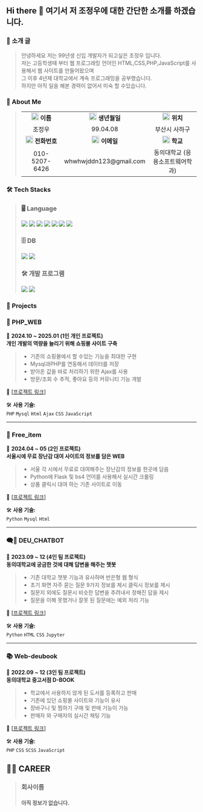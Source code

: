 ## Hi there 👋 여기서 저 조정우에 대한 간단한 소개를 하겠습니다.

### 👋 소개 글</h2>

> 안녕하세요 저는 99년생 신입 개발자가 되고싶은 조정우 입니다. <br />
> 저는 고등학생때 부터 웹 프로그래밍 언어인 HTML,CSS,PHP,JavaScript를 사용해서 웹 사이트를 만들어왔으며 <br />
> 그 이후 4년제 대학교에서 계속 프로그래밍을 공부했습니다.<br />
> 하지만 아직 일을 해본 경력이 없어서 미숙 할 수있습니다.

### 📌 About Me

><table>
>  <tr>
>    <td align="center"> <img src="https://github.com/user-attachments/assets/659a1079-af2e-4a63-9fde-c3921b07a152" height="20"> <strong>이름</strong> </td>
>    <td align="center"> <img src="https://github.com/user-attachments/assets/f66f5ec5-793f-43f4-8784-b751c945505a" height="20"> <strong>생년월일</strong> </td>
>    <td align="center"> <img src="https://github.com/user-attachments/assets/a1aa4151-c461-4d50-82de-6542c32394f6" height="20"> <strong>위치</strong> </td>
>  </tr>
>  <tr>
>    <td align="center"> 조정우 </td>
>    <td align="center"> 99.04.08 </td>
>    <td align="center"> 부산시 사하구 </td>
>  </tr>
>  <tr>
>    <td align="center"> <img src="https://github.com/user-attachments/assets/3297ad70-2f1d-424d-8e44-b5a9bf03e6d5" height="20"> <strong>전화번호</strong> </td>
>    <td align="center"> <img src="https://github.com/user-attachments/assets/b689ab6a-b558-4eb0-b644-e2c03f7382e4" height="20"> <strong>이메일</strong> </td>
>    <td align="center"> <img src="https://github.com/user-attachments/assets/adda0b32-cfe8-4abb-9507-5908dbfbd5fc" height="20"> <strong>학교</strong> </td>
>  </tr>
>  <tr>
>    <td align="center"> 010-5207-6426 </td>
>    <td align="center"> whwhwjddn123@gmail.com </td>
>    <td align="center"> 동의대학교 (응용소프트웨어학과) </td>
>  </tr>
></table>



### 🛠️ Tech Stacks 

> ### 🖥 Language
> <p align="left">
>  <img src="https://img.shields.io/badge/PHP-777BB4?style=flat-square&logo=PHP&logoColor=white"/>
>  <img src="https://img.shields.io/badge/HTML5-E34F26?style=flat-square&logo=HTML5&logoColor=white"/>
>  <img src="https://img.shields.io/badge/CSS3-1572B6?style=flat-square&logo=CSS3&logoColor=white"/>
>  <img src="https://img.shields.io/badge/Flask-000000?style=flat-square&logo=Flask&logoColor=white"/>
>  <img src="https://img.shields.io/badge/Spring Boot-6DB33F?style=flat-square&logo=Spring Boot&logoColor=white"/>
>  <img src="https://img.shields.io/badge/Javascript-F7DF1E?style=flat-square&logo=Javascript&logoColor=white"/>
>  <img src="https://img.shields.io/badge/jQuery-0769AD?style=flat-square&logo=jQuery&logoColor=white"/>
></p>
>
>### 🗄 DB
><p align="left">
>  <img src="https://img.shields.io/badge/MySQL-4479A1?style=flat-square&logo=MySQL&logoColor=white"/>
>  <img src="https://img.shields.io/badge/MariaDB-003545?style=flat-square&logo=MariaDB&logoColor=white"/>
></p>
>
>### 🛠 개발 프로그램
><p align="left">
>  <img src="https://img.shields.io/badge/Sublime Text-FF9800?style=flat-square&logo=Sublime Text&logoColor=white"/>
>  <img src="https://img.shields.io/badge/VS Code-007ACC?style=flat-square&logo=Visual Studio Code&logoColor=white"/>
></p>

### 🚀 Projects 

### 🛒 PHP_WEB 
📅 **2024.10 ~ 2025.01 (1인 개인 프로젝트)**  
**개인 개발의 역량을 늘리기 위해 쇼핑몰 사이트 구축**  
> - 기존의 쇼핑몰에서 할 수있는 기능을 최대한 구현   
> - Mysql과PHP를 연동해서 데이터를 저장
> - 받아온 값을 바로 처리하기 위한 Ajax를 사용
> - 방문/조회 수 추적, 좋아요 등의 커뮤니티 기능 개발  

🔗 [[프로젝트 링크](https://github.com/dhdhfkk1119/PHP_web.git)]
 
🛠 **사용 기술:**  
`PHP` `Mysql` `Html` `Ajax` `CSS` `JavaScript`

 ---

### 🤖 Free_item
📅 **2024.04 ~ 05 (2인 프로젝트)**  
**서울시에 무료 장난감 대여 사이트의 정보를 담은 WEB**  
> - 서울 각 시에서 무료로 대여해주는 장난감의 정보를 한곳에 담음  
> - Python에 Flask 및 bs4 언어를 사용해서 실시간 크롤링 
> - 상품 클릭시 대여 하는 기존 사이트로 이동  

🔗 [[프로젝트 링크](https://github.com/dhdhfkk1119/Free_item)]  

🛠 **사용 기술:**  
`Python` `Mysql` `Html`  
 
 ---

### 🗨️💬 DEU_CHATBOT
📅 **2023.09 ~ 12 (4인 팀 프로젝트)**  
**동의대학교에 궁금한 것에 대해 답변을 해주는 챗봇**  
> - 기존 대학교 챗봇 기능과 유사하며 반은형 웹 형식
> - 초기 화면 자주 묻는 질문 9가지 정보를 제시 클릭시 정보를 제시
> - 질문지 외에도 질문시 비슷한 답변을 추려내서 정해진 답을 제시  
> - 질문을 이해 못했거나 잘못 된 질문에는 예외 처리 기능

🔗 [[프로젝트 링크](https://github.com/dhdhfkk1119/DEU_CHATBOT_DeuBuddy.git)]

🛠 **사용 기술:**  
`Python` `HTML` `CSS` `Jupyter`  

 ---

### 📚 Web-deubook
📅 **2022.09 ~ 12 (3인 팀 프로젝트)**  
**동의대학교 중고서점 D-BOOK**  
> - 학교에서 사용하지 않게 된 도서를 등록하고 판매  
> - 기존에 있던 쇼핑몰 사이트와 기능이 유사   
> - 장바구니 및 찜하기 구매 및 판매 기능이 가능
> - 판매자 와 구매자의 실시간 채팅 기능

🔗 [[프로젝트 링크](https://github.com/dhdhfkk1119/web-deubook.git)]
 
🛠 **사용 기술:**  
`PHP` `CSS` `SCSS` `JavaScript`
    
<h2 style="text-decoration: none;">🧑‍💻 CAREER</h2>

> ### 회사이름 
> #### 아직 정보가 없습니다.

<!--
**dhdhfkk1119/dhdhfkk1119** is a ✨ _special_ ✨ repository because its `README.md` (this file) appears on your GitHub profile.

Here are some ideas to get you started:

- 🔭 I’m currently working on ...
- 🌱 I’m currently learning ...
- 👯 I’m looking to collaborate on ...
- 🤔 I’m looking for help with ...
- 💬 Ask me about ...
- 📫 How to reach me: ...
- 😄 Pronouns: ...
- ⚡ Fun fact: ...
-->
